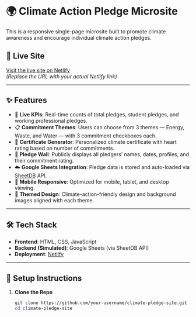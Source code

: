 # 🌍 Climate Action Pledge Microsite

This is a responsive single-page microsite built to promote climate awareness and encourage individual climate action pledges.

## 🔗 Live Site
[Visit the live site on Netlify](https://climate-pledge-site.netlify.app/)  
*(Replace the URL with your actual Netlify link)*

---

## ✨ Features

- 🎯 **Live KPIs**: Real-time counts of total pledges, student pledges, and working professional pledges.
- 📋 **Commitment Themes**: Users can choose from 3 themes — Energy, Waste, and Water — with 3 commitment checkboxes each.
- 🧾 **Certificate Generator**: Personalized climate certificate with heart rating based on number of commitments.
- 🧱 **Pledge Wall**: Publicly displays all pledgers’ names, dates, profiles, and their commitment rating.
- ☁️ **Google Sheets Integration**: Pledge data is stored and auto-loaded via [SheetDB](https://sheetdb.io/) API.
- 📱 **Mobile Responsive**: Optimized for mobile, tablet, and desktop viewing.
- 🌿 **Themed Design**: Climate-action-friendly design and background images aligned with each theme.

---

## 🛠 Tech Stack

- **Frontend**: HTML, CSS, JavaScript
- **Backend (Simulated)**: Google Sheets (via SheetDB API)
- **Deployment**: [Netlify](https://climate-pledge-site.netlify.app/)

---

## 🚀 Setup Instructions

1. **Clone the Repo**
   ```bash
   git clone https://github.com/your-username/climate-pledge-site.git
   cd climate-pledge-site
